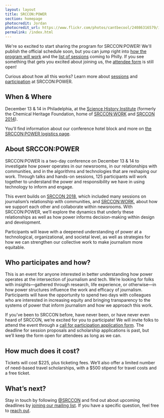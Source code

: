 ```yaml
---
layout: layout
title: SRCCON:POWER
section: homepage
photocredit: Jordan
photocredit_url: https://www.flickr.com/photos/cantbecool/24086316579/in/photolist-CGqELk-25vHbtW-by2APr-bde4Dg-qbQtub-69PkGX-4k5u5A-wTRqM-74AhD5-74Ahu7-9BzBMX-b4NXHi-69TzXs-ayqFEp-9Tw2GU-69YKNF-4o7pT1-69PoXz-21D1iL-bk7uqj-rRqDu3-meEejW-7chLnV-jMQX4x-21CZ2q-aU1CmM-8GiDdv-9xzDqT-fMwxo2-6HKWGA-74Ai6o-fMP5Cj-6HKW7N-ck5Rfb-cpmUXU-n3AAKX-emaTsw-49GgCy-259cV9v-TMd3AF-nun6Ps-XDQvGy-bjWbsr-aTpR2D-6VE69o-6VA26R-b239ok-4H84KL-2fTcJQ-7oXgjn
permalink: /index.html
---
```


We're so excited to start sharing the program for SRCCON:POWER! We'll publish the official schedule soon, but you can jump right into [how the program will work](/program) and the [list of sessions](/sessions) coming to Philly. If you see something that gets you excited about joining us, the [attendee form](/participation/form) is still open!

Curious about how all this works? Learn more about [sessions](/sessions/about) and [participation](/participation) at SRCCON:POWER.

## When & Where

December 13 & 14 in Philadelphia, at the [Science History Institute](https://www.sciencehistory.org) (formerly the Chemical Heritage Foundation, home of [SRCCON:WORK](https://work.srccon.org) and [SRCCON 2014](https://2014.srccon.org)).

You'll find information about our conference hotel block and more on [the SRCCON:POWER logistics page](/logistics).

## About SRCCON:POWER

SRCCON:POWER is a two-day conference on December 13 & 14 to investigate how power operates in our newsrooms, in our relationships with communities, and in the algorithms and technologies that are reshaping our work. Through talks and hands-on sessions, 125 participants will work together to understand the power and responsibility we have in using technology to inform and engage.

This event builds on [SRCCON 2018](https://2018.srccon.org/schedule/), which included many sessions on journalism&rsquo;s relationship with communities, and [SRCCON:WORK](https://work.srccon.org/), about how we support each other and collaborate within newsrooms. With SRCCON:POWER, we&rsquo;ll explore the dynamics that underly these relationships as well as how power informs decision-making within design and development.

Participants will leave with a deepened understanding of power at a technological, organizational, and societal level, as well as strategies for how we can strengthen our collective work to make journalism more equitable.

## Who participates and how?

This is an event for anyone interested in better understanding how power operates at the intersection of journalism and tech. We&rsquo;re looking for folks with insights—gathered through research, life experience, or otherwise—in how power structures influence the work and efficacy of journalism. Participants will have the opportunity to spend two days with colleagues who are interested in increasing equity and bringing transparency to the systems of power that inform journalism and how we approach this work.

If you&rsquo;ve been to SRCCON before, have never been, or have never even heard of SRCCON, we&rsquo;re excited for you to participate! We will invite folks to attend the event through a [call for participation application form](/participation/form). The deadline for session proposals and scholarship applications is past, but we&rsquo;ll keep the form open for attendees as long as we can.

## How much does it cost?

Tickets will cost $225, plus ticketing fees. We&rsquo;ll also offer a limited number of need-based travel scholarships, with a $500 stipend for travel costs and a free ticket.

## What&rsquo;s next?

Stay in touch by following [@SRCCON](https://twitter.com/srccon) and find out about upcoming deadlines by [joining our mailing list](http://eepurl.com/czSVTL). If you have a specific question, feel free to [reach out](mailto:srccon@opennews.org).
